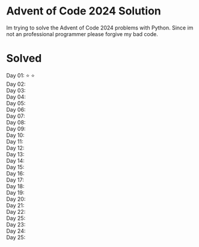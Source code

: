 # Advent of Code 2024 Solution

Im trying to solve the Advent of Code 2024 problems with Python.
Since im not an professional programmer please forgive my bad code.

# Solved
Day 01: ⭐ ⭐\
Day 02:\
Day 03:\
Day 04:\
Day 05:\
Day 06:\
Day 07:\
Day 08:\
Day 09:\
Day 10:\
Day 11:\
Day 12:\
Day 13:\
Day 14:\
Day 15:\
Day 16:\
Day 17:\
Day 18:\
Day 19:\
Day 20:\
Day 21:\
Day 22:\
Day 25:\
Day 23:\
Day 24:\
Day 25: